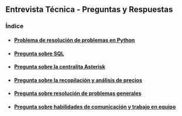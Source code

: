 ## Entrevista Técnica - Preguntas y Respuestas

### Índice

+ #### [Problema de resolución de problemas en Python](./problema_python/)
  
+ #### [Pregunta sobre SQL](./sql/)
  
+ #### [Pregunta sobre la centralita Asterisk](./centralita_asterisk/)
  
+ #### [Pregunta sobre la recopilación y análisis de precios](./recopilacion_precios/)
  
+ #### [Pregunta sobre resolución de problemas generales](./resolucion_problemas/)
  
+ #### [Pregunta sobre habilidades de comunicación y trabajo en equipo](./habilidades_comunicacion/)
